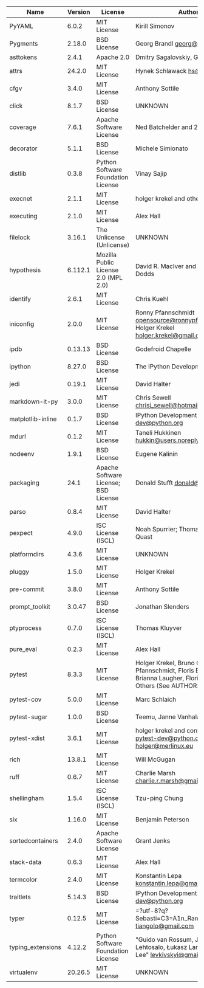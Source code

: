 | Name              | Version | License                              | Author                                                                                                                      |
|-------------------|---------|--------------------------------------|-----------------------------------------------------------------------------------------------------------------------------|
| PyYAML            | 6.0.2   | MIT License                          | Kirill Simonov                                                                                                              |
| Pygments          | 2.18.0  | BSD License                          | Georg Brandl <georg@python.org>                                                                                             |
| asttokens         | 2.4.1   | Apache 2.0                           | Dmitry Sagalovskiy, Grist Labs                                                                                              |
| attrs             | 24.2.0  | MIT License                          | Hynek Schlawack <hs@ox.cx>                                                                                                  |
| cfgv              | 3.4.0   | MIT License                          | Anthony Sottile                                                                                                             |
| click             | 8.1.7   | BSD License                          | UNKNOWN                                                                                                                     |
| coverage          | 7.6.1   | Apache Software License              | Ned Batchelder and 230 others                                                                                               |
| decorator         | 5.1.1   | BSD License                          | Michele Simionato                                                                                                           |
| distlib           | 0.3.8   | Python Software Foundation License   | Vinay Sajip                                                                                                                 |
| execnet           | 2.1.1   | MIT License                          | holger krekel and others                                                                                                    |
| executing         | 2.1.0   | MIT License                          | Alex Hall                                                                                                                   |
| filelock          | 3.16.1  | The Unlicense (Unlicense)            | UNKNOWN                                                                                                                     |
| hypothesis        | 6.112.1 | Mozilla Public License 2.0 (MPL 2.0) | David R. MacIver and Zac Hatfield-Dodds                                                                                     |
| identify          | 2.6.1   | MIT License                          | Chris Kuehl                                                                                                                 |
| iniconfig         | 2.0.0   | MIT License                          | Ronny Pfannschmidt <opensource@ronnypfannschmidt.de>, Holger Krekel <holger.krekel@gmail.com>                               |
| ipdb              | 0.13.13 | BSD License                          | Godefroid Chapelle                                                                                                          |
| ipython           | 8.27.0  | BSD License                          | The IPython Development Team                                                                                                |
| jedi              | 0.19.1  | MIT License                          | David Halter                                                                                                                |
| markdown-it-py    | 3.0.0   | MIT License                          | Chris Sewell <chrisj_sewell@hotmail.com>                                                                                    |
| matplotlib-inline | 0.1.7   | BSD License                          | IPython Development Team <ipython-dev@python.org>                                                                           |
| mdurl             | 0.1.2   | MIT License                          | Taneli Hukkinen <hukkin@users.noreply.github.com>                                                                           |
| nodeenv           | 1.9.1   | BSD License                          | Eugene Kalinin                                                                                                              |
| packaging         | 24.1    | Apache Software License; BSD License | Donald Stufft <donald@stufft.io>                                                                                            |
| parso             | 0.8.4   | MIT License                          | David Halter                                                                                                                |
| pexpect           | 4.9.0   | ISC License (ISCL)                   | Noah Spurrier; Thomas Kluyver; Jeff Quast                                                                                   |
| platformdirs      | 4.3.6   | MIT License                          | UNKNOWN                                                                                                                     |
| pluggy            | 1.5.0   | MIT License                          | Holger Krekel                                                                                                               |
| pre-commit        | 3.8.0   | MIT License                          | Anthony Sottile                                                                                                             |
| prompt_toolkit    | 3.0.47  | BSD License                          | Jonathan Slenders                                                                                                           |
| ptyprocess        | 0.7.0   | ISC License (ISCL)                   | Thomas Kluyver                                                                                                              |
| pure_eval         | 0.2.3   | MIT License                          | Alex Hall                                                                                                                   |
| pytest            | 8.3.3   | MIT License                          | Holger Krekel, Bruno Oliveira, Ronny Pfannschmidt, Floris Bruynooghe, Brianna Laugher, Florian Bruhin, Others (See AUTHORS) |
| pytest-cov        | 5.0.0   | MIT License                          | Marc Schlaich                                                                                                               |
| pytest-sugar      | 1.0.0   | BSD License                          | Teemu, Janne Vanhala and others                                                                                             |
| pytest-xdist      | 3.6.1   | MIT License                          | holger krekel and contributors <pytest-dev@python.org>, holger@merlinux.eu                                                  |
| rich              | 13.8.1  | MIT License                          | Will McGugan                                                                                                                |
| ruff              | 0.6.7   | MIT License                          | Charlie Marsh <charlie.r.marsh@gmail.com>                                                                                   |
| shellingham       | 1.5.4   | ISC License (ISCL)                   | Tzu-ping Chung                                                                                                              |
| six               | 1.16.0  | MIT License                          | Benjamin Peterson                                                                                                           |
| sortedcontainers  | 2.4.0   | Apache Software License              | Grant Jenks                                                                                                                 |
| stack-data        | 0.6.3   | MIT License                          | Alex Hall                                                                                                                   |
| termcolor         | 2.4.0   | MIT License                          | Konstantin Lepa <konstantin.lepa@gmail.com>                                                                                 |
| traitlets         | 5.14.3  | BSD License                          | IPython Development Team <ipython-dev@python.org>                                                                           |
| typer             | 0.12.5  | MIT License                          | =?utf-8?q?Sebasti=C3=A1n_Ram=C3=ADrez?= <tiangolo@gmail.com>                                                                |
| typing_extensions | 4.12.2  | Python Software Foundation License   | "Guido van Rossum, Jukka Lehtosalo, Łukasz Langa, Michael Lee" <levkivskyi@gmail.com>                                       |
| virtualenv        | 20.26.5 | MIT License                          | UNKNOWN                                                                                                                     |
